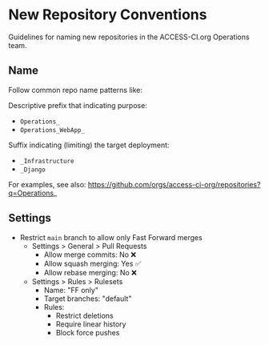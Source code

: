 # New Repository Conventions
Guidelines for naming new repositories in the ACCESS-CI.org Operations team.

## Name
Follow common repo name patterns like:

Descriptive prefix that indicating purpose:
* `Operations_`
* `Operations_WebApp_`

Suffix indicating (limiting) the target deployment:
* `_Infrastructure`
* `_Django`

For examples, see also:
https://github.com/orgs/access-ci-org/repositories?q=Operations_

## Settings
* Restrict `main` branch to allow only Fast Forward merges
  * Settings > General > Pull Requests
    * Allow merge commits: No :x:
    * Allow squash merging: Yes :white_check_mark:
    * Allow rebase merging: No :x:
  * Settings > Rules > Rulesets
    * Name: "FF only"
    * Target branches: "default"
    * Rules:
      * Restrict deletions
      * Require linear history
      * Block force pushes
